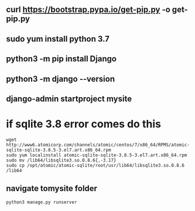 ## curl https://bootstrap.pypa.io/get-pip.py -o get-pip.py
## sudo yum install python 3.7
## python3 -m pip install Django
## python3 -m django --version
## django-admin startproject mysite

# if sqlite 3.8 error comes do this 
```
wget http://www6.atomicorp.com/channels/atomic/centos/7/x86_64/RPMS/atomic-sqlite-sqlite-3.8.5-3.el7.art.x86_64.rpm
sudo yum localinstall atomic-sqlite-sqlite-3.8.5-3.el7.art.x86_64.rpm
sudo mv /lib64/libsqlite3.so.0.8.6{,-3.17}
sudo cp /opt/atomic/atomic-sqlite/root/usr/lib64/libsqlite3.so.0.8.6 /lib64
``` 

## navigate tomysite folder 
```
python3 manage.py runserver
```